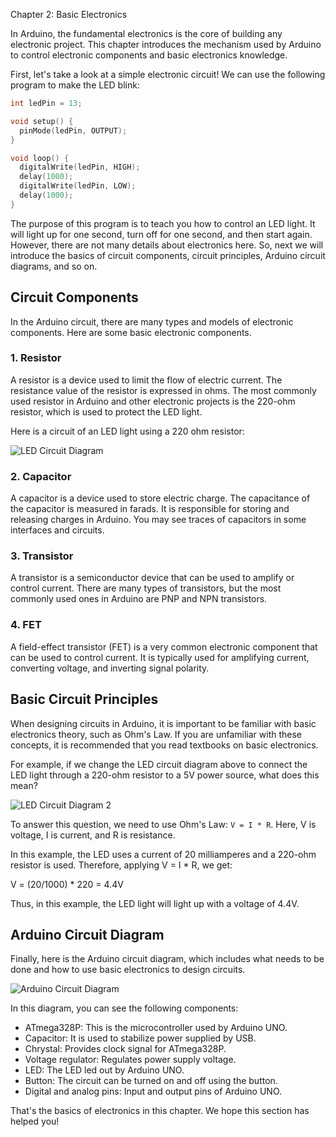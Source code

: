 Chapter 2: Basic Electronics

In Arduino, the fundamental electronics is the core of building any electronic project. This chapter introduces the mechanism used by Arduino to control electronic components and basic electronics knowledge.

First, let's take a look at a simple electronic circuit! We can use the following program to make the LED blink:

```C++
int ledPin = 13;

void setup() {
  pinMode(ledPin, OUTPUT);
}

void loop() {
  digitalWrite(ledPin, HIGH);
  delay(1000);
  digitalWrite(ledPin, LOW);
  delay(1000);
}
```

The purpose of this program is to teach you how to control an LED light. It will light up for one second, turn off for one second, and then start again. However, there are not many details about electronics here. So, next we will introduce the basics of circuit components, circuit principles, Arduino circuit diagrams, and so on.

## Circuit Components

In the Arduino circuit, there are many types and models of electronic components. Here are some basic electronic components.

### 1. Resistor

A resistor is a device used to limit the flow of electric current. The resistance value of the resistor is expressed in ohms. The most commonly used resistor in Arduino and other electronic projects is the 220-ohm resistor, which is used to protect the LED light.

Here is a circuit of an LED light using a 220 ohm resistor:

![LED Circuit Diagram](https://raw.githubusercontent.com/FadedDusk/arduino-tutorial-for-beginners/master/images/led-ckt.png)

### 2. Capacitor

A capacitor is a device used to store electric charge. The capacitance of the capacitor is measured in farads. It is responsible for storing and releasing charges in Arduino. You may see traces of capacitors in some interfaces and circuits.

### 3. Transistor

A transistor is a semiconductor device that can be used to amplify or control current. There are many types of transistors, but the most commonly used ones in Arduino are PNP and NPN transistors.

### 4. FET

A field-effect transistor (FET) is a very common electronic component that can be used to control current. It is typically used for amplifying current, converting voltage, and inverting signal polarity.

## Basic Circuit Principles

When designing circuits in Arduino, it is important to be familiar with basic electronics theory, such as Ohm's Law. If you are unfamiliar with these concepts, it is recommended that you read textbooks on basic electronics.

For example, if we change the LED circuit diagram above to connect the LED light through a 220-ohm resistor to a 5V power source, what does this mean?

![LED Circuit Diagram 2](https://raw.githubusercontent.com/FadedDusk/arduino-tutorial-for-beginners/master/images/led-ckt2.png)

To answer this question, we need to use Ohm's Law: `V = I * R`. Here, V is voltage, I is current, and R is resistance.

In this example, the LED uses a current of 20 milliamperes and a 220-ohm resistor is used. Therefore, applying V = I * R, we get:

V = (20/1000) * 220 = 4.4V

Thus, in this example, the LED light will light up with a voltage of 4.4V.

## Arduino Circuit Diagram

Finally, here is the Arduino circuit diagram, which includes what needs to be done and how to use basic electronics to design circuits.

![Arduino Circuit Diagram](https://raw.githubusercontent.com/FadedDusk/arduino-tutorial-for-beginners/master/images/arduino-circuit.png)

In this diagram, you can see the following components:

- ATmega328P: This is the microcontroller used by Arduino UNO.
- Capacitor: It is used to stabilize power supplied by USB.
- Chrystal: Provides clock signal for ATmega328P.
- Voltage regulator: Regulates power supply voltage.
- LED: The LED led out by Arduino UNO.
- Button: The circuit can be turned on and off using the button.
- Digital and analog pins: Input and output pins of Arduino UNO.

That's the basics of electronics in this chapter. We hope this section has helped you!